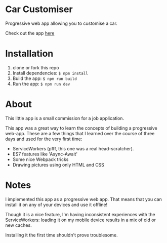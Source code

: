 # Car Customiser

Progressive web app allowing you to customise a car.

Check out the app [here](https://steviewondrs.github.io/carcustomiser)

# Installation

1. clone or fork this repo
2. Install dependencies: ```$ npm install```
3. Build the app: ```$ npm run build```
4. Run the app: ```$ npm run dev```

# About

This little app is a small commission for a job application.

This app was a great way to learn the concepts of building a progressive web-app.
These are a few things that I learned over the course of three days and used for the very first time:
* ServiceWorkers (pfff, this one was a real head-scratcher).
* ES7 features like 'Async-Await'
* Some nice Webpack tricks
* Drawing pictures using only HTML and CSS

# Notes

I implemented this app as a progressive web app. That means that you can install it on any of your devices
and use it offline!

Though it is a nice feature, I'm having inconsistent experiences with the ServiceWorkers: loading it on my mobile device results
in a mix of old or new caches.

Installing it the first time shouldn't prove troublesome.
